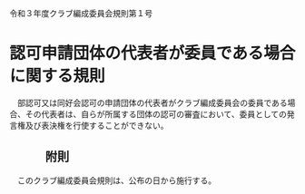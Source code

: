 令和３年度クラブ編成委員会規則第１号

# 認可申請団体の代表者が委員である場合に関する規則

　部認可又は同好会認可の申請団体の代表者がクラブ編成委員会の委員である場合、その代表者は、自らが所属する団体の認可の審査において、委員としての発言権及び表決権を行使することができない。

## 　　　附則

　このクラブ編成委員会規則は、公布の日から施行する。
